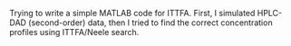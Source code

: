 Trying to write a simple MATLAB code for ITTFA.
First, I simulated HPLC-DAD (second-order) data, then I tried to find the correct concentration profiles using ITTFA/Neele search.
